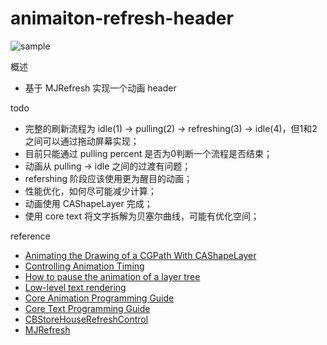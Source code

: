 # animaiton-refresh-header

![sample](https://ws1.sinaimg.cn/large/006tNc79gy1g26kb1i7zjg30ah0j9tht.gif)

概述

- 基于 MJRefresh 实现一个动画 header


todo 

- 完整的刷新流程为 idle(1) -> pulling(2) -> refreshing(3) -> idle(4)，但1和2之间可以通过拖动屏幕实现；
- 目前只能通过 pulling percent 是否为0判断一个流程是否结束；
- 动画从 pulling -> idle 之间的过渡有问题；
- refershing 阶段应该使用更为醒目的动画；
- 性能优化，如何尽可能减少计算；
- 动画使用 CAShapeLayer 完成；
- 使用 core text 将文字拆解为贝塞尔曲线，可能有优化空间；


reference
- [Animating the Drawing of a CGPath With CAShapeLayer](https://oleb.net/blog/2010/12/animating-drawing-of-cgpath-with-cashapelayer/)
- [Controlling Animation Timing](http://ronnqvi.st/controlling-animation-timing)
- [How to pause the animation of a layer tree](https://developer.apple.com/library/archive/qa/qa1673/_index.html)
- [Low-level text rendering](https://www.codeproject.com/Articles/109729/Low-level-text-rendering)
- [Core Animation Programming Guide](https://developer.apple.com/library/archive/documentation/Cocoa/Conceptual/CoreAnimation_guide/BuildingaLayerHierarchy/BuildingaLayerHierarchy.html)
- [Core Text Programming Guide](https://developer.apple.com/library/archive/documentation/StringsTextFonts/Conceptual/CoreText_Programming/Overview/Overview.html)
- [CBStoreHouseRefreshControl](https://github.com/coolbeet/CBStoreHouseRefreshControl)
- [MJRefresh](https://github.com/CoderMJLee/MJRefresh)
